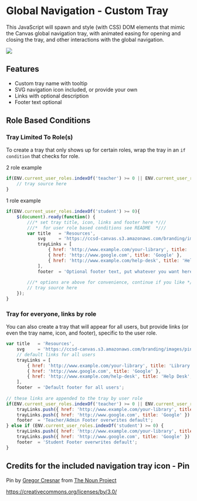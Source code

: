 
# Global Navigation - Custom Tray

This JavaScript will spawn and style (with CSS) DOM elements that mimic the Canvas global navigation tray, with animated easing for opening and closing the tray, and other interactions with the global navigation.

![
](https://s3-us-west-2.amazonaws.com/ccsd-canvas/git-docs/global-nav-custom-tray.png)

## Features
 - Custom tray name with tooltip
 - SVG navigation icon included, or provide your own
 - Links with optional description
 - Footer text optional

## Role Based Conditions

### Tray Limited To Role(s)

To create a tray that only shows up for certain roles, wrap the tray in an ```if condition``` that checks for role.

2 role example
```javascript
if(ENV.current_user_roles.indexOf('teacher') >= 0 || ENV.current_user_roles.indexOf('admin') >= 0) { 
	// tray source here
}
```

1 role example 
```javascript
if(ENV.current_user_roles.indexOf('student') >= 0){
    $(document).ready(function() {
        ///* set tray title, icon, links and footer here *///
        ///*  for user role based conditions see README  *///
        var title   = 'Resources',
            svg     = 'https://ccsd-canvas.s3.amazonaws.com/branding/images/pin-gregor-cresnar.svg',
            trayLinks = [
                { href: 'http://www.example.com/your-library', title: 'Library', desc:'Optional text description' },
                { href: 'http://www.google.com', title: 'Google' },
                { href: 'http://www.example.com/help-desk', title: 'Help Desk', desc:'Optional  text description' }
            ],
            footer  = 'Optional footer text, put whatever you want here, or leave it blank.';
            
        ///* options are above for convenience, continue if you like *///
        // tray source here
    });
}

```

### Tray for everyone, links by role
You can also create a tray that will appear for all users, but provide links (or even the tray name, icon, and footer), specific to the user role.

```javascript
var title   = 'Resources',
    svg     = 'https://ccsd-canvas.s3.amazonaws.com/branding/images/pin-gregor-cresnar.svg',
    // default links for all users
    trayLinks = [
        { href: 'http://www.example.com/your-library', title: 'Library', desc:'Optional text description' },
        { href: 'http://www.google.com', title: 'Google' },
        { href: 'http://www.example.com/help-desk', title: 'Help Desk', desc:'Optional  text description' }
    ],
    footer  = 'Default footer for all users';
    
// these links are appended to the tray by user role
if(ENV.current_user_roles.indexOf('teacher') >= 0 || ENV.current_user_roles.indexOf('admin') >= 0){
    trayLinks.push({ href: 'http://www.example.com/your-library', title: 'Teacher Library', desc:'Optional text description' })
    trayLinks.push({ href: 'http://www.google.com', title: 'Google' })
    footer  = 'Teacher/Admin Footer overwrites default';
} else if (ENV.current_user_roles.indexOf('student') >= 0) {
    trayLinks.push({ href: 'http://www.example.com/your-library', title: 'Student Library', desc:'Optional text description' })
    trayLinks.push({ href: 'http://www.google.com', title: 'Google' })
    footer  = 'Student Footer overwrites default';
}
```

## Credits for the included navigation tray icon - Pin
Pin by [Gregor Cresnar](https://thenounproject.com/grega.cresnar/) from [The Noun Project](https://thenounproject.com/)

https://creativecommons.org/licenses/by/3.0/
